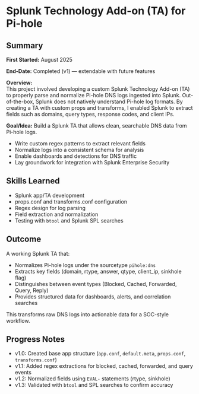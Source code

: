 # Splunk Technology Add-on (TA) for Pi-hole  
## Summary
**First Started:** August 2025  

**End-Date:** Completed (v1) — extendable with future features  

**Overview:**  
This project involved developing a custom Splunk Technology Add-on (TA) to properly parse and normalize Pi-hole DNS logs ingested into Splunk. Out-of-the-box, Splunk does not natively understand Pi-hole log formats. By creating a TA with custom props and transforms, I enabled Splunk to extract fields such as domains, query types, response codes, and client IPs.  

**Goal/Idea:** Build a Splunk TA that allows clean, searchable DNS data from Pi-hole logs.  
- Write custom regex patterns to extract relevant fields  
- Normalize logs into a consistent schema for analysis  
- Enable dashboards and detections for DNS traffic  
- Lay groundwork for integration with Splunk Enterprise Security  

## Skills Learned
- Splunk app/TA development  
- props.conf and transforms.conf configuration  
- Regex design for log parsing  
- Field extraction and normalization  
- Testing with `btool` and Splunk SPL searches  

## Outcome
A working Splunk TA that:  
- Normalizes Pi-hole logs under the sourcetype `pihole:dns`  
- Extracts key fields (domain, rtype, answer, qtype, client_ip, sinkhole flag)  
- Distinguishes between event types (Blocked, Cached, Forwarded, Query, Reply)  
- Provides structured data for dashboards, alerts, and correlation searches  

This transforms raw DNS logs into actionable data for a SOC-style workflow.  

## Progress Notes
- v1.0: Created base app structure (`app.conf`, `default.meta`, `props.conf`, `transforms.conf`)  
- v1.1: Added regex extractions for blocked, cached, forwarded, and query events  
- v1.2: Normalized fields using `EVAL-` statements (rtype, sinkhole)  
- v1.3: Validated with `btool` and SPL searches to confirm accuracy  
